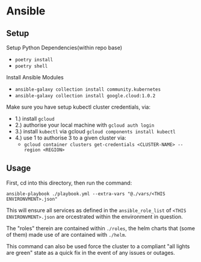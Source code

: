 # Ansible


## Setup

Setup Python Dependencies(within repo base)
- `poetry install`
- `poetry shell`

Install Ansible Modules
- `ansible-galaxy collection install community.kubernetes`
- `ansible-galaxy collection install google.cloud:1.0.2`

Make sure you have setup kubectl cluster credentials, via:
- 1.) install `gcloud`
- 2.) authorise your local machine with `gcloud auth login`
- 3.) install `kubectl` via gcloud `gcloud components install kubectl`
- 4.) use 1 to authorise 3 to a given cluster via:
    - `gcloud container clusters get-credentials <CLUSTER-NAME> --region <REGION>`


## Usage

First, cd into this directory, then run the command:

`ansible-playbook ./playbook.yml --extra-vars "@./vars/<THIS ENVIRONVMENT>.json"`

This will ensure all services as defined in the `ansible_role_list` of `<THIS ENVIRONVMENT>.json` are orcestrated within the environment in question.

The "roles" therein are contained within `./roles`, the helm charts that (some of them) made use of are contained with `./helm`.

This command can also be used force the cluster to a compliant "all lights are green" state as a quick fix in the event of any issues or outages.